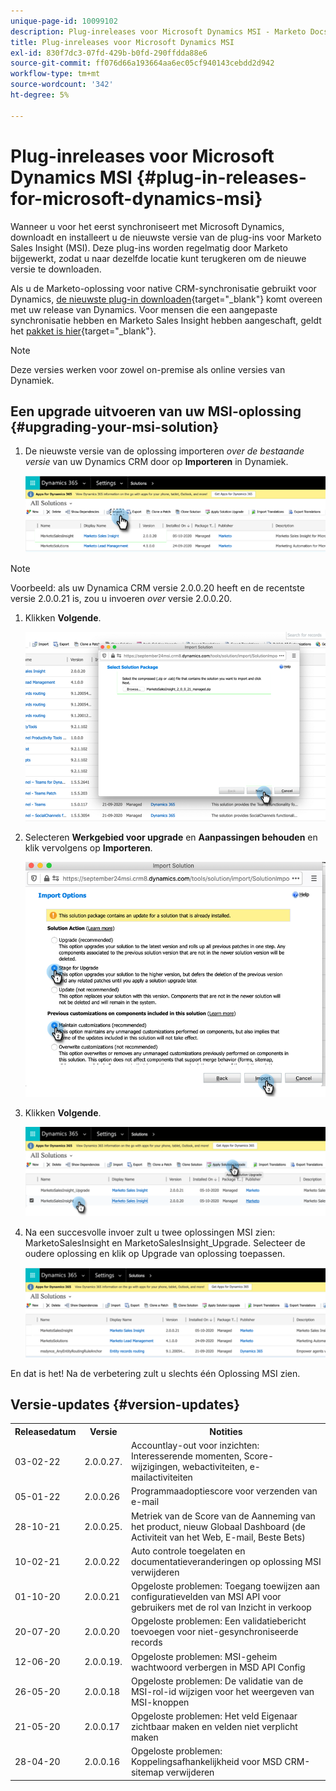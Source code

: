 ```yaml
---
unique-page-id: 10099102
description: Plug-inreleases voor Microsoft Dynamics MSI - Marketo Docs - Productdocumentatie
title: Plug-inreleases voor Microsoft Dynamics MSI
exl-id: 830f7dc3-07fd-429b-b0fd-290ffdda88e6
source-git-commit: ff076d66a193664aa6ec05cf940143cebdd2d942
workflow-type: tm+mt
source-wordcount: '342'
ht-degree: 5%

---
```


# Plug-inreleases voor Microsoft Dynamics MSI {#plug-in-releases-for-microsoft-dynamics-msi}

Wanneer u voor het eerst synchroniseert met Microsoft Dynamics, downloadt en installeert u de nieuwste versie van de plug-ins voor Marketo Sales Insight (MSI). Deze plug-ins worden regelmatig door Marketo bijgewerkt, zodat u naar dezelfde locatie kunt terugkeren om de nieuwe versie te downloaden.

Als u de Marketo-oplossing voor native CRM-synchronisatie gebruikt voor Dynamics, [de nieuwste plug-in downloaden](/help/marketo/product-docs/marketo-sales-insight/msi-for-microsoft-dynamics/installing/download-the-marketo-sales-insight-solution-for-microsoft-dynamics.md){target=&quot;_blank&quot;} komt overeen met uw release van Dynamics. Voor mensen die een aangepaste synchronisatie hebben en Marketo Sales Insight hebben aangeschaft, geldt het [pakket is hier](https://mktg-cdn.marketo.com/community/MarketoSalesInsight_NonNative.zip){target=&quot;_blank&quot;}.

>[!NOTE]
>
>Deze versies werken voor zowel on-premise als online versies van Dynamiek.

## Een upgrade uitvoeren van uw MSI-oplossing {#upgrading-your-msi-solution}

1. De nieuwste versie van de oplossing importeren _over de bestaande versie_ van uw Dynamics CRM door op **Importeren** in Dynamiek.

   ![](assets/plug-in-releases-for-microsoft-dynamics-msi-1.png)

>[!NOTE]
>
>Voorbeeld: als uw Dynamica CRM versie 2.0.0.20 heeft en de recentste versie 2.0.0.21 is, zou u invoeren _over_ versie 2.0.0.20.

1. Klikken **Volgende**.

   ![](assets/plug-in-releases-for-microsoft-dynamics-msi-2.png)

1. Selecteren **Werkgebied voor upgrade** en **Aanpassingen behouden** en klik vervolgens op **Importeren**.

   ![](assets/plug-in-releases-for-microsoft-dynamics-msi-3.png)

1. Klikken **Volgende**.

   ![](assets/plug-in-releases-for-microsoft-dynamics-msi-4.png)

1. Na een succesvolle invoer zult u twee oplossingen MSI zien: MarketoSalesInsight en MarketoSalesInsight_Upgrade. Selecteer de oudere oplossing en klik op Upgrade van oplossing toepassen.

   ![](assets/plug-in-releases-for-microsoft-dynamics-msi-5.png)

En dat is het! Na de verbetering zult u slechts één Oplossing MSI zien.

## Versie-updates {#version-updates}

<table> 
 <colgroup> 
  <col> 
  <col> 
  <col> 
 </colgroup> 
 <tbody> 
  <tr> 
   <th colspan="1">Releasedatum</th> 
   <th colspan="1">Versie</th> 
   <th colspan="1">Notities</th> 
  </tr> 
  <tr> 
   <td colspan="1">03-02-22</td> 
   <td colspan="1">2.0.0.27.</td> 
   <td colspan="1">Accountlay-out voor inzichten: Interesserende momenten, Score-wijzigingen, webactiviteiten, e-mailactiviteiten</td> 
  </tr>
  <tr> 
   <td colspan="1">05-01-22</td> 
   <td colspan="1">2.0.0.26</td> 
   <td colspan="1">Programmaadoptiescore voor verzenden van e-mail</td> 
  </tr>
  <tr> 
   <td colspan="1">28-10-21</td> 
   <td colspan="1">2.0.0.25.</td> 
   <td colspan="1">Metriek van de Score van de Aanneming van het product, nieuw Globaal Dashboard (de Activiteit van het Web, E-mail, Beste Bets)</td> 
  </tr>
  <tr> 
   <td colspan="1">10-02-21</td> 
   <td colspan="1">2.0.0.22</td> 
   <td colspan="1">Auto controle toegelaten en documentatieveranderingen op oplossing MSI verwijderen</td> 
  </tr>
  <tr> 
   <td colspan="1">01-10-20</td> 
   <td colspan="1">2.0.0.21</td> 
   <td colspan="1">Opgeloste problemen: Toegang toewijzen aan configuratievelden van MSI API voor gebruikers met de rol van Inzicht in verkoop</td> 
  </tr> 
  <tr> 
   <td colspan="1">20-07-20</td> 
   <td colspan="1">2.0.0.20</td> 
   <td colspan="1">Opgeloste problemen: Een validatiebericht toevoegen voor niet-gesynchroniseerde records</td> 
  </tr> 
  <tr> 
   <td colspan="1">12-06-20</td> 
   <td colspan="1">2.0.0.19.</td> 
   <td colspan="1">Opgeloste problemen: MSI-geheim wachtwoord verbergen in MSD API Config</td> 
  </tr> 
  <tr> 
   <td colspan="1">26-05-20</td> 
   <td colspan="1">2.0.0.18</td> 
   <td colspan="1">Opgeloste problemen: De validatie van de MSI-rol-id wijzigen voor het weergeven van MSI-knoppen</td> 
  </tr> 
  <tr> 
   <td colspan="1">21-05-20</td> 
   <td colspan="1">2.0.0.17</td> 
   <td colspan="1">Opgeloste problemen: Het veld Eigenaar zichtbaar maken en velden niet verplicht maken</td> 
  </tr> 
  <tr> 
   <td colspan="1">28-04-20</td> 
   <td colspan="1">2.0.0.16</td> 
   <td colspan="1">Opgeloste problemen: Koppelingsafhankelijkheid voor MSD CRM-sitemap verwijderen</td> 
  </tr> 
 </tbody> 
</table>
